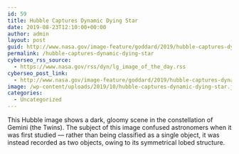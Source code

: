 ```yaml
---
id: 59
title: Hubble Captures Dynamic Dying Star
date: 2019-08-23T12:10:00+00:00
author: admin
layout: post
guid: http://www.nasa.gov/image-feature/goddard/2019/hubble-captures-dynamic-dying-star
permalink: /hubble-captures-dynamic-dying-star
cyberseo_rss_source:
  - https://www.nasa.gov/rss/dyn/lg_image_of_the_day.rss
cyberseo_post_link:
  - http://www.nasa.gov/image-feature/goddard/2019/hubble-captures-dynamic-dying-star
image: /wp-content/uploads/2019/10/hubble-captures-dynamic-dying-star.jpg
categories:
  - Uncategorized
---
```

This Hubble image shows a dark, gloomy scene in the constellation of Gemini (the Twins). The subject of this image confused astronomers when it was first studied — rather than being classified as a single object, it was instead recorded as two objects, owing to its symmetrical lobed structure.